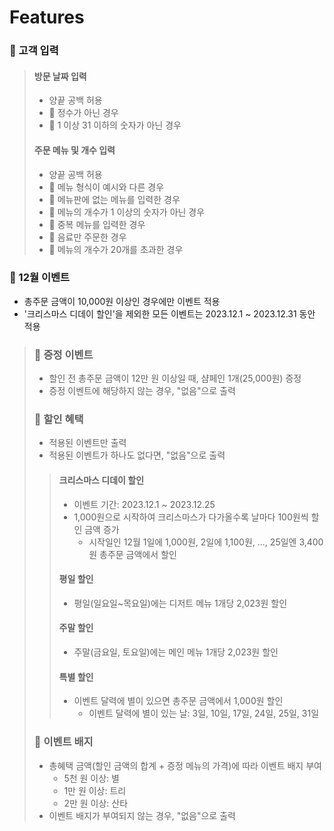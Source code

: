 Features
===

### 📍 고객 입력

<blockquote>

#### 방문 날짜 입력
- 양끝 공백 허용
- 🚫 정수가 아닌 경우
- 🚫 1 이상 31 이하의 숫자가 아닌 경우

#### 주문 메뉴 및 개수 입력
- 양끝 공백 허용
- 🚫 메뉴 형식이 예시와 다른 경우
- 🚫 메뉴판에 없는 메뉴를 입력한 경우
- 🚫 메뉴의 개수가 1 이상의 숫자가 아닌 경우
- 🚫 중복 메뉴를 입력한 경우
- 🚫 음료만 주문한 경우
- 🚫 메뉴의 개수가 20개를 초과한 경우

</blockquote>

### 📍 12월 이벤트

- 총주문 금액이 10,000원 이상인 경우에만 이벤트 적용
- '크리스마스 디데이 할인'을 제외한 모든 이벤트는 2023.12.1 ~ 2023.12.31 동안 적용

<blockquote>

### 🎈 증정 이벤트
- 할인 전 총주문 금액이 12만 원 이상일 때, 샴페인 1개(25,000원) 증정
- 증정 이벤트에 해당하지 않는 경우, "없음"으로 출력

### 🎈 할인 혜택
- 적용된 이벤트만 출력
- 적용된 이벤트가 하나도 없다면, "없음"으로 출력

<blockquote>

#### 크리스마스 디데이 할인
- 이벤트 기간: 2023.12.1 ~ 2023.12.25
- 1,000원으로 시작하여 크리스마스가 다가올수록 날마다 100원씩 할인 금액 증가
  - 시작일인 12월 1일에 1,000원, 2일에 1,100원, ..., 25일엔 3,400원 총주문 금액에서 할인

#### 평일 할인
- 평일(일요일~목요일)에는 디저트 메뉴 1개당 2,023원 할인

#### 주말 할인
- 주말(금요일, 토요일)에는 메인 메뉴 1개당 2,023원 할인

#### 특별 할인
- 이벤트 달력에 별이 있으면 총주문 금액에서 1,000원 할인
  - 이벤트 달력에 별이 있는 날: 3일, 10일, 17일, 24일, 25일, 31일

</blockquote>

### 🎈 이벤트 배지
- 총혜택 금액(할인 금액의 합계 + 증정 메뉴의 가격)에 따라 이벤트 배지 부여
  - 5천 원 이상: 별
  - 1만 원 이상: 트리
  - 2만 원 이상: 산타
- 이벤트 배지가 부여되지 않는 경우, "없음"으로 출력

</blockquote>